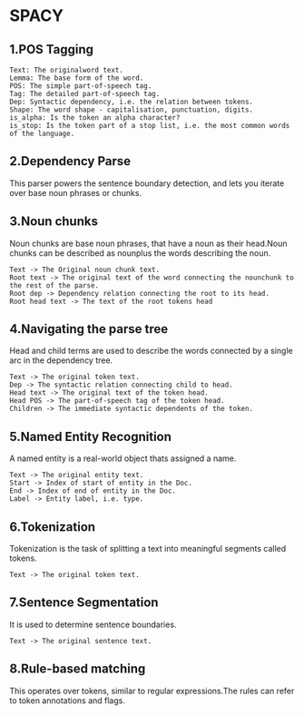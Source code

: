 # SPACY 
## 1.POS Tagging

	Text: The originalword text.
	Lemma: The base form of the word.
	POS: The simple part-of-speech tag.
	Tag: The detailed part-of-speech tag.
	Dep: Syntactic dependency, i.e. the relation between tokens.
	Shape: The word shape - capitalisation, punctuation, digits.
	is_alpha: Is the token an alpha character?
	is_stop: Is the token part of a stop list, i.e. the most common words of the language.

## 2.Dependency Parse
This parser powers the sentence boundary detection, and lets you iterate over base noun phrases or chunks.

## 3.Noun chunks
Noun chunks are base noun phrases, that have a noun as their head.Noun chunks can be described as nounplus the words describing the noun.

	Text -> The Original noun chunk text.
	Root text -> The original text of the word connecting the nounchunk to the rest of the parse.
	Root dep -> Dependency relation connecting the root to its head.
	Root head text -> The text of the root tokens head

## 4.Navigating the parse tree 
Head and child terms are used to describe the words connected by a single arc in the dependency tree.

	Text -> The original token text.
	Dep -> The syntactic relation connecting child to head.
	Head text -> The original text of the token head.
	Head POS -> The part-of-speech tag of the token head.
	Children -> The immediate syntactic dependents of the token. 

## 5.Named Entity Recognition 
A named entity is a real-world object thats assigned a name.

	Text -> The original entity text.
	Start -> Index of start of entity in the Doc.
	End -> Index of end of entity in the Doc.
	Label -> Entity label, i.e. type.


## 6.Tokenization 
Tokenization is the task of splitting a text into meaningful segments called tokens.
	
	Text -> The original token text.

## 7.Sentence Segmentation 
It is used to determine sentence boundaries.

	Text -> The original sentence text.

## 8.Rule-based matching
This operates over tokens, similar to regular expressions.The rules can refer to token annotations and flags.